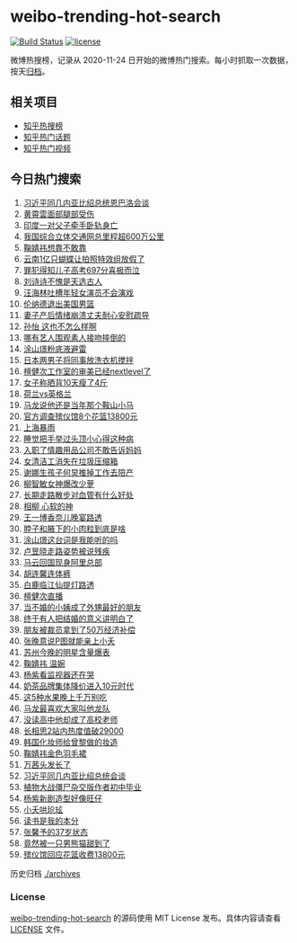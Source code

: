 # weibo-trending-hot-search

[![Build Status](https://github.com/justjavac/weibo-trending-hot-search/workflows/ci/badge.svg?branch=master)](https://github.com/justjavac/weibo-trending-hot-search/actions)
[![license](https://img.shields.io/github/license/justjavac/weibo-trending-hot-search)](https://github.com/justjavac/weibo-trending-hot-search/blob/master/LICENSE)

微博热搜榜，记录从 2020-11-24 日开始的微博热门搜索。每小时抓取一次数据，按天[归档](./archives)。

## 相关项目

- [知乎热搜榜](https://github.com/justjavac/zhihu-trending-top-search)
- [知乎热门话题](https://github.com/justjavac/zhihu-trending-hot-questions)
- [知乎热门视频](https://github.com/justjavac/zhihu-trending-hot-video)

## 今日热门搜索

<!-- BEGIN -->
<!-- 最后更新时间 Thu Jul 11 2024 01:14:38 GMT+0800 (China Standard Time) -->

1. [习近平同几内亚比绍总统恩巴洛会谈](https://s.weibo.com//weibo?q=%23%E4%B9%A0%E8%BF%91%E5%B9%B3%E5%90%8C%E5%87%A0%E5%86%85%E4%BA%9A%E6%AF%94%E7%BB%8D%E6%80%BB%E7%BB%9F%E6%81%A9%E5%B7%B4%E6%B4%9B%E4%BC%9A%E8%B0%88%23&Refer=new_time)
1. [黄霄雲面部腿部受伤](https://s.weibo.com//weibo?q=%23%E9%BB%84%E9%9C%84%E9%9B%B2%E9%9D%A2%E9%83%A8%E8%85%BF%E9%83%A8%E5%8F%97%E4%BC%A4%23&t=31&band_rank=1&Refer=top)
1. [印度一对父子牵手卧轨身亡](https://s.weibo.com//weibo?q=%23%E5%8D%B0%E5%BA%A6%E4%B8%80%E5%AF%B9%E7%88%B6%E5%AD%90%E7%89%B5%E6%89%8B%E5%8D%A7%E8%BD%A8%E8%BA%AB%E4%BA%A1%23&t=31&band_rank=2&Refer=top)
1. [我国综合立体交通网总里程超600万公里](https://s.weibo.com//weibo?q=%23%E6%88%91%E5%9B%BD%E7%BB%BC%E5%90%88%E7%AB%8B%E4%BD%93%E4%BA%A4%E9%80%9A%E7%BD%91%E6%80%BB%E9%87%8C%E7%A8%8B%E8%B6%85600%E4%B8%87%E5%85%AC%E9%87%8C%23&t=31&band_rank=3&Refer=top)
1. [鞠婧祎想靠不敢靠](https://s.weibo.com//weibo?q=%23%E9%9E%A0%E5%A9%A7%E7%A5%8E%E6%83%B3%E9%9D%A0%E4%B8%8D%E6%95%A2%E9%9D%A0%23&t=31&band_rank=12&Refer=top)
1. [云南1亿只蝴蝶让拍照特效组放假了](https://s.weibo.com//weibo?q=%23%E4%BA%91%E5%8D%971%E4%BA%BF%E5%8F%AA%E8%9D%B4%E8%9D%B6%E8%AE%A9%E6%8B%8D%E7%85%A7%E7%89%B9%E6%95%88%E7%BB%84%E6%94%BE%E5%81%87%E4%BA%86%23&t=31&band_rank=5&Refer=top)
1. [罪犯得知儿子高考697分喜极而泣](https://s.weibo.com//weibo?q=%23%E7%BD%AA%E7%8A%AF%E5%BE%97%E7%9F%A5%E5%84%BF%E5%AD%90%E9%AB%98%E8%80%83697%E5%88%86%E5%96%9C%E6%9E%81%E8%80%8C%E6%B3%A3%23&t=31&band_rank=9&Refer=top)
1. [刘诗诗不愧是天选古人](https://s.weibo.com//weibo?q=%23%E5%88%98%E8%AF%97%E8%AF%97%E4%B8%8D%E6%84%A7%E6%98%AF%E5%A4%A9%E9%80%89%E5%8F%A4%E4%BA%BA%23&t=31&band_rank=4&Refer=top)
1. [汪海林吐槽年轻女演员不会演戏](https://s.weibo.com//weibo?q=%23%E6%B1%AA%E6%B5%B7%E6%9E%97%E5%90%90%E6%A7%BD%E5%B9%B4%E8%BD%BB%E5%A5%B3%E6%BC%94%E5%91%98%E4%B8%8D%E4%BC%9A%E6%BC%94%E6%88%8F%23&t=31&band_rank=33&Refer=top)
1. [伦纳德退出美国男篮](https://s.weibo.com//weibo?q=%23%E4%BC%A6%E7%BA%B3%E5%BE%B7%E9%80%80%E5%87%BA%E7%BE%8E%E5%9B%BD%E7%94%B7%E7%AF%AE%23&t=31&band_rank=6&Refer=top)
1. [妻子产后情绪崩溃丈夫耐心安慰疏导](https://s.weibo.com//weibo?q=%23%E5%A6%BB%E5%AD%90%E4%BA%A7%E5%90%8E%E6%83%85%E7%BB%AA%E5%B4%A9%E6%BA%83%E4%B8%88%E5%A4%AB%E8%80%90%E5%BF%83%E5%AE%89%E6%85%B0%E7%96%8F%E5%AF%BC%23&t=31&band_rank=10&Refer=top)
1. [孙怡 这也不怎么样啊](https://s.weibo.com//weibo?q=%E5%AD%99%E6%80%A1%20%E8%BF%99%E4%B9%9F%E4%B8%8D%E6%80%8E%E4%B9%88%E6%A0%B7%E5%95%8A&t=31&band_rank=11&Refer=top)
1. [哪有艺人围观素人接吻摔倒的](https://s.weibo.com//weibo?q=%23%E5%93%AA%E6%9C%89%E8%89%BA%E4%BA%BA%E5%9B%B4%E8%A7%82%E7%B4%A0%E4%BA%BA%E6%8E%A5%E5%90%BB%E6%91%94%E5%80%92%E7%9A%84%23&t=31&band_rank=7&Refer=top)
1. [涂山璟粉底液避雷](https://s.weibo.com//weibo?q=%23%E6%B6%82%E5%B1%B1%E7%92%9F%E7%B2%89%E5%BA%95%E6%B6%B2%E9%81%BF%E9%9B%B7%23&t=31&band_rank=8&Refer=top)
1. [日本两男子将同事放洗衣机搅拌](https://s.weibo.com//weibo?q=%23%E6%97%A5%E6%9C%AC%E4%B8%A4%E7%94%B7%E5%AD%90%E5%B0%86%E5%90%8C%E4%BA%8B%E6%94%BE%E6%B4%97%E8%A1%A3%E6%9C%BA%E6%90%85%E6%8B%8C%23&t=31&band_rank=15&Refer=top)
1. [檀健次工作室的审美已经nextlevel了](https://s.weibo.com//weibo?q=%23%E6%AA%80%E5%81%A5%E6%AC%A1%E5%B7%A5%E4%BD%9C%E5%AE%A4%E7%9A%84%E5%AE%A1%E7%BE%8E%E5%B7%B2%E7%BB%8Fnextlevel%E4%BA%86%23&t=31&band_rank=15&Refer=top)
1. [女子称晒背10天瘦了4斤](https://s.weibo.com//weibo?q=%23%E5%A5%B3%E5%AD%90%E7%A7%B0%E6%99%92%E8%83%8C10%E5%A4%A9%E7%98%A6%E4%BA%864%E6%96%A4%23&t=31&band_rank=16&Refer=top)
1. [荷兰vs英格兰](https://s.weibo.com//weibo?q=%23%E8%8D%B7%E5%85%B0vs%E8%8B%B1%E6%A0%BC%E5%85%B0%23&t=31&band_rank=39&Refer=top)
1. [马龙说他还是当年那个鞍山小马](https://s.weibo.com//weibo?q=%23%E9%A9%AC%E9%BE%99%E8%AF%B4%E4%BB%96%E8%BF%98%E6%98%AF%E5%BD%93%E5%B9%B4%E9%82%A3%E4%B8%AA%E9%9E%8D%E5%B1%B1%E5%B0%8F%E9%A9%AC%23&t=31&band_rank=44&Refer=top)
1. [官方调查殡仪馆8个花篮13800元](https://s.weibo.com//weibo?q=%23%E5%AE%98%E6%96%B9%E8%B0%83%E6%9F%A5%E6%AE%A1%E4%BB%AA%E9%A6%868%E4%B8%AA%E8%8A%B1%E7%AF%AE13800%E5%85%83%23&t=31&band_rank=17&Refer=top)
1. [上海暴雨](https://s.weibo.com//weibo?q=%E4%B8%8A%E6%B5%B7%E6%9A%B4%E9%9B%A8&t=31&band_rank=20&Refer=top)
1. [睡觉把手举过头顶小心得这种病](https://s.weibo.com//weibo?q=%23%E7%9D%A1%E8%A7%89%E6%8A%8A%E6%89%8B%E4%B8%BE%E8%BF%87%E5%A4%B4%E9%A1%B6%E5%B0%8F%E5%BF%83%E5%BE%97%E8%BF%99%E7%A7%8D%E7%97%85%23&t=31&band_rank=23&Refer=top)
1. [入职了情趣用品公司不敢告诉妈妈](https://s.weibo.com//weibo?q=%23%E5%85%A5%E8%81%8C%E4%BA%86%E6%83%85%E8%B6%A3%E7%94%A8%E5%93%81%E5%85%AC%E5%8F%B8%E4%B8%8D%E6%95%A2%E5%91%8A%E8%AF%89%E5%A6%88%E5%A6%88%23&t=31&band_rank=21&Refer=top)
1. [女清洁工消失在垃圾压缩箱](https://s.weibo.com//weibo?q=%23%E5%A5%B3%E6%B8%85%E6%B4%81%E5%B7%A5%E6%B6%88%E5%A4%B1%E5%9C%A8%E5%9E%83%E5%9C%BE%E5%8E%8B%E7%BC%A9%E7%AE%B1%23&t=31&band_rank=27&Refer=top)
1. [谢娜生孩子何炅推掉工作去陪产](https://s.weibo.com//weibo?q=%23%E8%B0%A2%E5%A8%9C%E7%94%9F%E5%AD%A9%E5%AD%90%E4%BD%95%E7%82%85%E6%8E%A8%E6%8E%89%E5%B7%A5%E4%BD%9C%E5%8E%BB%E9%99%AA%E4%BA%A7%23&t=31&band_rank=24&Refer=top)
1. [柳智敏女神爆改少萝](https://s.weibo.com//weibo?q=%23%E6%9F%B3%E6%99%BA%E6%95%8F%E5%A5%B3%E7%A5%9E%E7%88%86%E6%94%B9%E5%B0%91%E8%90%9D%23&t=31&band_rank=25&Refer=top)
1. [长期走路散步对血管有什么好处](https://s.weibo.com//weibo?q=%23%E9%95%BF%E6%9C%9F%E8%B5%B0%E8%B7%AF%E6%95%A3%E6%AD%A5%E5%AF%B9%E8%A1%80%E7%AE%A1%E6%9C%89%E4%BB%80%E4%B9%88%E5%A5%BD%E5%A4%84%23&t=31&band_rank=22&Refer=top)
1. [相柳 心软的神](https://s.weibo.com//weibo?q=%E7%9B%B8%E6%9F%B3%20%E5%BF%83%E8%BD%AF%E7%9A%84%E7%A5%9E&t=31&band_rank=29&Refer=top)
1. [王一博香奈儿晚宴路透](https://s.weibo.com//weibo?q=%23%E7%8E%8B%E4%B8%80%E5%8D%9A%E9%A6%99%E5%A5%88%E5%84%BF%E6%99%9A%E5%AE%B4%E8%B7%AF%E9%80%8F%23&t=31&band_rank=14&Refer=top)
1. [脖子和腋下的小肉粒到底是啥](https://s.weibo.com//weibo?q=%23%E8%84%96%E5%AD%90%E5%92%8C%E8%85%8B%E4%B8%8B%E7%9A%84%E5%B0%8F%E8%82%89%E7%B2%92%E5%88%B0%E5%BA%95%E6%98%AF%E5%95%A5%23&t=31&band_rank=26&Refer=top)
1. [涂山璟这台词是我能听的吗](https://s.weibo.com//weibo?q=%E6%B6%82%E5%B1%B1%E7%92%9F%E8%BF%99%E5%8F%B0%E8%AF%8D%E6%98%AF%E6%88%91%E8%83%BD%E5%90%AC%E7%9A%84%E5%90%97&t=31&band_rank=28&Refer=top)
1. [卢昱晓走路姿势被说残疾](https://s.weibo.com//weibo?q=%23%E5%8D%A2%E6%98%B1%E6%99%93%E8%B5%B0%E8%B7%AF%E5%A7%BF%E5%8A%BF%E8%A2%AB%E8%AF%B4%E6%AE%8B%E7%96%BE%23&t=31&band_rank=30&Refer=top)
1. [马云回国现身阿里总部](https://s.weibo.com//weibo?q=%23%E9%A9%AC%E4%BA%91%E5%9B%9E%E5%9B%BD%E7%8E%B0%E8%BA%AB%E9%98%BF%E9%87%8C%E6%80%BB%E9%83%A8%23&t=31&band_rank=35&Refer=top)
1. [胡连馨连体裤](https://s.weibo.com//weibo?q=%23%E8%83%A1%E8%BF%9E%E9%A6%A8%E8%BF%9E%E4%BD%93%E8%A3%A4%23&t=31&band_rank=13&Refer=top)
1. [白鹿临江仙提灯路透](https://s.weibo.com//weibo?q=%23%E7%99%BD%E9%B9%BF%E4%B8%B4%E6%B1%9F%E4%BB%99%E6%8F%90%E7%81%AF%E8%B7%AF%E9%80%8F%23&t=31&band_rank=36&Refer=top)
1. [檀健次直播](https://s.weibo.com//weibo?q=%23%E6%AA%80%E5%81%A5%E6%AC%A1%E7%9B%B4%E6%92%AD%23&t=31&band_rank=38&Refer=top)
1. [当不婚的小姨成了外甥最好的朋友](https://s.weibo.com//weibo?q=%23%E5%BD%93%E4%B8%8D%E5%A9%9A%E7%9A%84%E5%B0%8F%E5%A7%A8%E6%88%90%E4%BA%86%E5%A4%96%E7%94%A5%E6%9C%80%E5%A5%BD%E7%9A%84%E6%9C%8B%E5%8F%8B%23&t=31&band_rank=25&Refer=top)
1. [终于有人把结婚的意义讲明白了](https://s.weibo.com//weibo?q=%23%E7%BB%88%E4%BA%8E%E6%9C%89%E4%BA%BA%E6%8A%8A%E7%BB%93%E5%A9%9A%E7%9A%84%E6%84%8F%E4%B9%89%E8%AE%B2%E6%98%8E%E7%99%BD%E4%BA%86%23&t=31&band_rank=32&Refer=top)
1. [朋友被裁员拿到了50万经济补偿](https://s.weibo.com//weibo?q=%23%E6%9C%8B%E5%8F%8B%E8%A2%AB%E8%A3%81%E5%91%98%E6%8B%BF%E5%88%B0%E4%BA%8650%E4%B8%87%E7%BB%8F%E6%B5%8E%E8%A1%A5%E5%81%BF%23&t=31&band_rank=34&Refer=top)
1. [张晚意说P图就能亲上小夭](https://s.weibo.com//weibo?q=%23%E5%BC%A0%E6%99%9A%E6%84%8F%E8%AF%B4P%E5%9B%BE%E5%B0%B1%E8%83%BD%E4%BA%B2%E4%B8%8A%E5%B0%8F%E5%A4%AD%23&t=31&band_rank=31&Refer=top)
1. [苏州今晚的明星含量爆表](https://s.weibo.com//weibo?q=%23%E8%8B%8F%E5%B7%9E%E4%BB%8A%E6%99%9A%E7%9A%84%E6%98%8E%E6%98%9F%E5%90%AB%E9%87%8F%E7%88%86%E8%A1%A8%23&t=31&band_rank=40&Refer=top)
1. [鞠婧祎 温婉](https://s.weibo.com//weibo?q=%E9%9E%A0%E5%A9%A7%E7%A5%8E%20%E6%B8%A9%E5%A9%89&t=31&band_rank=37&Refer=top)
1. [杨紫看监视器还在哭](https://s.weibo.com//weibo?q=%23%E6%9D%A8%E7%B4%AB%E7%9C%8B%E7%9B%91%E8%A7%86%E5%99%A8%E8%BF%98%E5%9C%A8%E5%93%AD%23&t=31&band_rank=45&Refer=top)
1. [奶茶品牌集体降价进入10元时代](https://s.weibo.com//weibo?q=%23%E5%A5%B6%E8%8C%B6%E5%93%81%E7%89%8C%E9%9B%86%E4%BD%93%E9%99%8D%E4%BB%B7%E8%BF%9B%E5%85%A510%E5%85%83%E6%97%B6%E4%BB%A3%23&t=31&band_rank=43&Refer=top)
1. [这5种水果晚上千万别吃](https://s.weibo.com//weibo?q=%23%E8%BF%995%E7%A7%8D%E6%B0%B4%E6%9E%9C%E6%99%9A%E4%B8%8A%E5%8D%83%E4%B8%87%E5%88%AB%E5%90%83%23&t=31&band_rank=47&Refer=top)
1. [马龙最喜欢大家叫他龙队](https://s.weibo.com//weibo?q=%23%E9%A9%AC%E9%BE%99%E6%9C%80%E5%96%9C%E6%AC%A2%E5%A4%A7%E5%AE%B6%E5%8F%AB%E4%BB%96%E9%BE%99%E9%98%9F%23&t=31&band_rank=18&Refer=top)
1. [没读高中他却成了高校老师](https://s.weibo.com//weibo?q=%23%E6%B2%A1%E8%AF%BB%E9%AB%98%E4%B8%AD%E4%BB%96%E5%8D%B4%E6%88%90%E4%BA%86%E9%AB%98%E6%A0%A1%E8%80%81%E5%B8%88%23&t=31&band_rank=10&Refer=top)
1. [长相思2站内热度值破29000](https://s.weibo.com//weibo?q=%23%E9%95%BF%E7%9B%B8%E6%80%9D2%E7%AB%99%E5%86%85%E7%83%AD%E5%BA%A6%E5%80%BC%E7%A0%B429000%23&t=31&band_rank=42&Refer=top)
1. [韩国化妆师给曾黎做的妆造](https://s.weibo.com//weibo?q=%23%E9%9F%A9%E5%9B%BD%E5%8C%96%E5%A6%86%E5%B8%88%E7%BB%99%E6%9B%BE%E9%BB%8E%E5%81%9A%E7%9A%84%E5%A6%86%E9%80%A0%23&t=31&band_rank=48&Refer=top)
1. [鞠婧祎金色羽毛裙](https://s.weibo.com//weibo?q=%23%E9%9E%A0%E5%A9%A7%E7%A5%8E%E9%87%91%E8%89%B2%E7%BE%BD%E6%AF%9B%E8%A3%99%23&t=31&band_rank=49&Refer=top)
1. [万茜头发长了](https://s.weibo.com//weibo?q=%23%E4%B8%87%E8%8C%9C%E5%A4%B4%E5%8F%91%E9%95%BF%E4%BA%86%23&t=31&band_rank=43&Refer=top)
1. [习近平同几内亚比绍总统会谈](https://s.weibo.com//weibo?q=%23%E4%B9%A0%E8%BF%91%E5%B9%B3%E5%90%8C%E5%87%A0%E5%86%85%E4%BA%9A%E6%AF%94%E7%BB%8D%E6%80%BB%E7%BB%9F%E4%BC%9A%E8%B0%88%23&Refer=new_time)
1. [植物大战僵尸杂交版作者初中毕业](https://s.weibo.com//weibo?q=%23%E6%A4%8D%E7%89%A9%E5%A4%A7%E6%88%98%E5%83%B5%E5%B0%B8%E6%9D%82%E4%BA%A4%E7%89%88%E4%BD%9C%E8%80%85%E5%88%9D%E4%B8%AD%E6%AF%95%E4%B8%9A%23&t=31&band_rank=19&Refer=top)
1. [杨紫新剧造型好像旺仔](https://s.weibo.com//weibo?q=%23%E6%9D%A8%E7%B4%AB%E6%96%B0%E5%89%A7%E9%80%A0%E5%9E%8B%E5%A5%BD%E5%83%8F%E6%97%BA%E4%BB%94%23&t=31&band_rank=40&Refer=top)
1. [小夭哄玱玹](https://s.weibo.com//weibo?q=%23%E5%B0%8F%E5%A4%AD%E5%93%84%E7%8E%B1%E7%8E%B9%23&t=31&band_rank=41&Refer=top)
1. [读书是我的本分](https://s.weibo.com//weibo?q=%E8%AF%BB%E4%B9%A6%E6%98%AF%E6%88%91%E7%9A%84%E6%9C%AC%E5%88%86&t=31&band_rank=46&Refer=top)
1. [张馨予的37岁状态](https://s.weibo.com//weibo?q=%23%E5%BC%A0%E9%A6%A8%E4%BA%88%E7%9A%8437%E5%B2%81%E7%8A%B6%E6%80%81%23&t=31&band_rank=48&Refer=top)
1. [竟然被一只男熊猫甜到了](https://s.weibo.com//weibo?q=%23%E7%AB%9F%E7%84%B6%E8%A2%AB%E4%B8%80%E5%8F%AA%E7%94%B7%E7%86%8A%E7%8C%AB%E7%94%9C%E5%88%B0%E4%BA%86%23&t=31&band_rank=49&Refer=top)
1. [殡仪馆回应花篮收费13800元](https://s.weibo.com//weibo?q=%23%E6%AE%A1%E4%BB%AA%E9%A6%86%E5%9B%9E%E5%BA%94%E8%8A%B1%E7%AF%AE%E6%94%B6%E8%B4%B913800%E5%85%83%23&t=31&band_rank=50&Refer=top)

<!-- END -->

历史归档 [./archives](./archives)

### License

[weibo-trending-hot-search](https://github.com/justjavac/weibo-trending-hot-search) 的源码使用 MIT License
发布。具体内容请查看 [LICENSE](./LICENSE) 文件。
